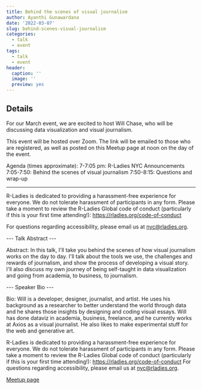 ```yaml
---
title: Behind the scenes of visual journalism
author: Ayanthi Gunawardana
date: '2022-03-07'
slug: behind-scenes-visual-journalism
categories:
  - talk
  - event
tags:
  - talk
  - event
header:
  caption: ''
  image: ''
  preview: yes
---
```


## Details

For our March event, we are excited to host Will Chase, who will be discussing data visualization and visual journalism.

This event will be hosted over Zoom. The link will be emailed to those who are registered, as well as posted on this Meetup page at noon on the day of the event.

Agenda (times approximate):
7-7:05 pm: R-Ladies NYC Announcements
7:05-7:50: Behind the scenes of visual journalism
7:50-8:15: Questions and wrap-up

---
R-Ladies is dedicated to providing a harassment-free experience for everyone. We do not tolerate harassment of participants in any form. Please take a moment to review the R-Ladies Global code of conduct (particularly if this is your first time attending!): https://rladies.org/code-of-conduct

For questions regarding accessibility, please email us at nyc@rladies.org.


--- Talk Abstract ---

Abstract:
In this talk, I'll take you behind the scenes of how visual journalism works on the day to day. I'll talk about the tools we use, the challenges and rewards of journalism, and show the process of developing a visual story. I'll also discuss my own journey of being self-taught in data visualization and going from academia, to business, to journalism.


--- Speaker Bio ---

Bio:
Will is a developer, designer, journalist, and artist. He uses his background as a researcher to better understand the world through data and he shares those insights by designing and coding visual essays. Will has done dataviz in academia, business, freelance, and he currently works at Axios as a visual journalist. He also likes to make experimental stuff for the web and generative art.

R-Ladies is dedicated to providing a harassment-free experience for everyone. We do not tolerate harassment of participants in any form. Please take a moment to review the R-Ladies Global code of conduct (particularly if this is your first time attending!): https://rladies.org/code-of-conduct
For questions regarding accessibility, please email us at nyc@rladies.org.

[Meetup page](https://www.meetup.com/rladies-newyork/events/284084967/)